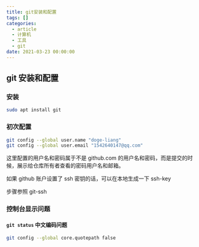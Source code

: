 ```yaml
---
title: git安装和配置
tags: []
categories:
  - article
  - 计算机
  - 工具
  - git
date: 2021-03-23 00:00:00
---
```


## git 安装和配置

### 安装

```BASH
sudo apt install git
```

### 初次配置

```BASH
git config --global user.name "doge-liang"
git config --global user.email "1542640147@qq.com"
```

这里配置的用户名和密码属于不是 github.com 的用户名和密码，而是提交的时候，展示给仓库所有者查看的密码用户名和邮箱。

如果 github 账户设置了 ssh 密钥的话，可以在本地生成一下 ssh-key

步骤参照 git-ssh

### 控制台显示问题

#### `git status` 中文编码问题

```bash
git config --global core.quotepath false
```
